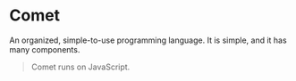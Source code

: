 # Comet
An organized, simple-to-use programming language. It is simple, and it has many components. 
> Comet runs on JavaScript.
